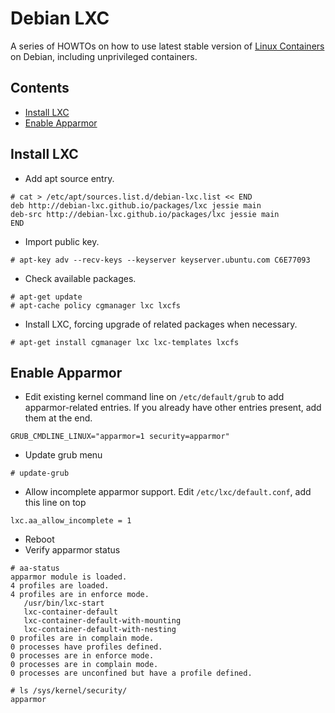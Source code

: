 # Debian LXC

A series of HOWTOs on how to use latest stable version of [Linux Containers](https://linuxcontainers.org) on Debian, including unprivileged containers.

## Contents

- [Install LXC](#install-lxc)
- [Enable Apparmor](#enable-apparmor)


## Install LXC

- Add apt source entry.
```
# cat > /etc/apt/sources.list.d/debian-lxc.list << END
deb http://debian-lxc.github.io/packages/lxc jessie main
deb-src http://debian-lxc.github.io/packages/lxc jessie main
END
```

- Import public key.
```
# apt-key adv --recv-keys --keyserver keyserver.ubuntu.com C6E77093
```

- Check available packages.
```
# apt-get update
# apt-cache policy cgmanager lxc lxcfs 
```

- Install LXC, forcing upgrade of related packages when necessary. 
```
# apt-get install cgmanager lxc lxc-templates lxcfs
```

## Enable Apparmor

- Edit existing kernel command line on ``/etc/default/grub`` to add apparmor-related entries. If you already have other entries present, add them at the end.
```
GRUB_CMDLINE_LINUX="apparmor=1 security=apparmor"
```

- Update grub menu
```
# update-grub
```

- Allow incomplete apparmor support. Edit ``/etc/lxc/default.conf``, add this line on top
```
lxc.aa_allow_incomplete = 1
```

- Reboot
- Verify apparmor status
```
# aa-status
apparmor module is loaded.
4 profiles are loaded.
4 profiles are in enforce mode.
   /usr/bin/lxc-start
   lxc-container-default
   lxc-container-default-with-mounting
   lxc-container-default-with-nesting
0 profiles are in complain mode.
0 processes have profiles defined.
0 processes are in enforce mode.
0 processes are in complain mode.
0 processes are unconfined but have a profile defined.

# ls /sys/kernel/security/
apparmor
```
